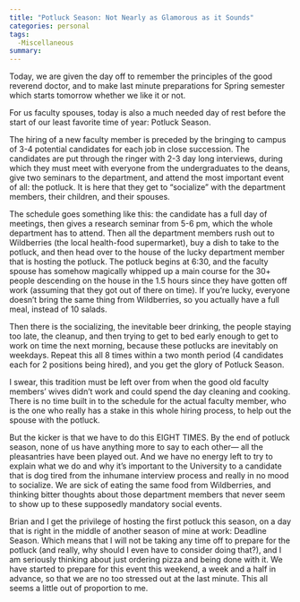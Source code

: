 ```yaml
---
title: "Potluck Season: Not Nearly as Glamorous as it Sounds"
categories: personal
tags:
  -Miscellaneous
summary: 
---
```

<p>Today, we are given the day off to remember the principles of the good reverend doctor, and to make last minute preparations for Spring semester which starts tomorrow whether we like it or not.  </p>

<p>For us faculty spouses, today is also a much needed day of rest before the start of our least favorite time of year: Potluck Season.</p>

<p>The hiring of a new faculty member is preceded by the bringing to campus of 3-4 potential candidates for each job in close succession.  The candidates are put through the ringer with 2-3 day long interviews, during which they must meet with everyone from the undergraduates to the deans, give two seminars to the department, and attend the most important event of all: the potluck.  It is here that they get to &#8220;socialize&#8221; with the department members, their children, and their spouses.</p>

<p>The schedule goes something like this: the candidate has a full day of meetings, then gives a research seminar from 5-6 pm, which the whole department has to attend.  Then all the department members rush out to Wildberries (the local health-food supermarket), buy a dish to take to the potluck, and then head over to the house of the lucky department member that is hosting the potluck.  The potluck begins at 6:30, and the faculty spouse has somehow magically whipped up a main course for the 30+ people descending on the house in the 1.5 hours since they have gotten off work (assuming that they got out of there on time).  If you&#8217;re lucky, everyone doesn&#8217;t bring the same thing from Wildberries, so you actually have a full meal, instead of 10 salads.</p>

<p>Then there is the socializing, the inevitable beer drinking, the people staying too late, the cleanup, and then trying to get to bed early enough to get to work on time the next morning, because these potlucks are inevitably on weekdays.  Repeat this all 8 times within a two month period (4 candidates each for 2 positions being hired), and you get the glory of Potluck Season.</p>

<p>I swear, this tradition must be left over from when the good old faculty members&#8217; wives didn&#8217;t work and could spend the day cleaning and cooking.  There is no time built in to the schedule for the actual faculty member, who is the one who really has a stake in this whole hiring process, to help out the spouse with the potluck.</p>

<p>But the kicker is that we have to do this <span class="caps">EIGHT</span> <span class="caps">TIMES</span>.  By the end of potluck season, none of us have anything more to say to each other&#8212; all the pleasantries have been played out.  And we have no energy left to try to explain what we do and why it&#8217;s important to the University to a candidate that is dog tired from the inhumane interview process and really in no mood to socialize.  We are sick of eating the same food from Wildberries, and thinking bitter thoughts about those department members that never seem to show up to these supposedly mandatory social events.</p>

<p>Brian and I get the privilege of hosting the first potluck this season, on a day that is right in the middle of another season of mine at work: Deadline Season.  Which means that I will not be taking any time off to prepare for the potluck (and really, why should I even have to consider doing that?), and I am seriously thinking about just ordering pizza and being done with it.  We have started to prepare for this event this weekend, a week and a half in advance, so that we are no too stressed out at the last minute.  This all seems a little out of proportion to me.</p>
